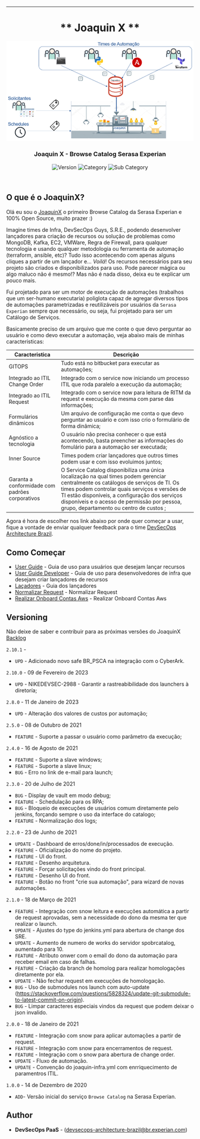 ----
<div align="center">

  <h1>** Joaquin X **</h1>

  ![Topology](doc/imgs/header.png "Topology")

  <h3>Joaquin X - Browse Catalog Serasa Experian</h3>

  ![Version](https://img.shields.io/badge/version-2.10.1-green/)
  ![Category](https://img.shields.io/badge/Category-Automation-yellow)
  ![Sub Category](https://img.shields.io/badge/Sub%20category-Engine-blue)

</div>
<br>

## O que é o JoaquinX?

Olá eu sou o [JoaquinX](https://code.experian.local/projects/SCIB/repos/architecture/browse) o primeiro Browse Catalog da Serasa Experian e 100% Open Source, muito prazer :)

Imagine times de Infra, DevSecOps Guys, S.R.E., podendo desenvolver lançadores para criação de recursos ou solução de problemas como MongoDB, Kafka, EC2, VMWare, Regra de Firewall, para qualquer tecnologia e usando qualquer metodologia ou ferramenta de automação (terraform, ansible, etc)?
Tudo isso acontecendo com apenas alguns cliques a partir de um lançador e... _Voilá_! Os recursos necessários para seu projeto são criados e disponibilizados para uso.
Pode parecer mágica ou algo maluco não é mesmo!? Mas não é nada disso, deixa eu te explicar um pouco mais.

Fui projetado para ser um motor de execução de automações (trabalhos que um ser-humano executaria) poliglota capaz de agregar diversos tipos de automações parametrizadas e reutilizáveis por usuários da `Serasa Experian` sempre que necessário, ou seja, fui projetado para ser um Catálogo de Serviços.

Basicamente preciso de um arquivo que me conte o que devo perguntar ao usuário e como devo executar a automação, veja abaixo mais de minhas caracteristicas:

| Caracteristica                  | Descrição             
| --------------------------------| ------------------------
| GITOPS                          | Tudo está no bitbucket para executar as automações;
| Integrado ao ITIL Change Order  | Integrado com o service now iniciando um processo ITIL que roda paralelo a execução da automação;
| Integrado ao ITIL Request       | Integrado com o service now para leitura de RITM da request e execução da mesma com parse das informações;
| Formulários dinâmicos           | Um arquivo de configuração me conta o que devo perguntar ao usuário e com isso crio o formulário de forma dinâmica;
| Agnóstico a tecnologia          | O usuário não precisa conhecer o que está acontecendo, basta preencher as informações do fomulário para a automação ser executada;
| Inner Source                    | Times podem criar lançadores que outros times podem usar e com isso evoluimos juntos;
| Garanta a conformidade com padrões corporativos | O Service Catalog disponibiliza uma única localização na qual times podem gerenciar centralmente os catálogos de serviços de TI. Os times podem controlar quais serviços e versões de TI estão disponíveis, a configuração dos serviços disponíveis e o acesso de permissão por pessoa, grupo, departamento ou centro de custos ;


Agora é hora de escolher nos link abaixo por onde quer começar a usar, fique a vontade de enviar qualquer feedback para o time [DevSecOps Architecture Brazil](devsecops-architecture-brazil@br.experian.com).


## Como Começar
* [User Guide](https://code.experian.local/projects/SCIB/repos/joaquin-x/browse/doc/user_guide.md) - Guia de uso para usuários que desejam lançar recursos
* [User Guide Developer](https://code.experian.local/projects/SCIB/repos/joaquin-x/browse/doc/user_guide_developer.md) - Guia de uso para desenvolvedores de infra que desejam criar lançadores de recursos
* [Laçadores](https://code.experian.local/projects/SCIB/repos/joaquin-x/browse/doc/launchs.md) - Guia dos lançadores 
* [Normalizar Request](https://code.experian.local/projects/SCIB/repos/joaquin-x/browse/doc/normalizar_request.md) - Normalizar Request
* [Realizar Onboard Contas Aws](https://code.experian.local/projects/SCIB/repos/joaquin-x/browse/doc//onboard_aws_account.md) - Realizar Onboard Contas Aws

## Versioning

Não deixe de saber e contribuir para as próximas versões do JoaquinX [Backlog](BACKLOG.md) 

`2.10.1` - 
* `UPD` - Adicionado novo safe BR_PSCA na integração com o CyberArk.

`2.10.0` -  09 de Fevereiro de 2023
* `UPD` - NIKEDEVSEC-2988 - Garantir a rastreabibilidade dos launchers à diretoría;

`2.8.0` -  11 de Janeiro de 2023
* `UPD` - Alteração dos valores de custos por automação;

`2.5.0` -  08 de Outubro de 2021
* `FEATURE` - Suporte a passar o usuário como parâmetro da execução;

`2.4.0` -  16 de Agosto de 2021
* `FEATURE` - Suporte a slave windows;
* `FEATURE` - Suporte a slave linux;
* `BUG`     - Erro no link de e-mail para launch;

`2.3.0` -  20 de Julho de 2021
* `BUG`     - Display de vault em modo debug;
* `FEATURE` - Schedulação para os RPA;
* `BUG`     - Bloqueio de execuções de usuários comum diretamente pelo jenkins, forçando sempre o uso da interface do catalogo;
* `FEATURE` - Normalização dos logs;

`2.2.0` - 23 de Junho de 2021
* `UPDATE`  - Dashboard de erros/done/in/processados de execução.
* `FEATURE` - Oficialização do nome do projeto.
* `FEATURE` - UI do front.
* `FEATURE` - Desenho arquitetura.
* `FEATURE` - Forçar solicitações vindo do front principal.
* `FEATURE` - Desenho UI do front. 
* `FEATURE` - Botão no front "crie sua automação", para wizard de novas automações.

`2.1.0` - 18 de Março de 2021
* `FEATURE` - Integração com snow leitura e execuções automática a partir de request aprovadas, sem a necessidade do dono da mesma ter que realizar o launch. 
* `UPDATE`  - Ajustes do type do jenkins.yml para abertura de change dos SRE. 
* `UPDATE`  - Aumento de numero de works do servidor spobrcatalog, aumentado para 10. 
* `FEATURE` - Atributo onwer com o email do dono da automação para receber email em caso de falhas. 
* `FEATURE` - Criação da branch de homolog para realizar homologações diretamente por ela. 
* `UPDATE`  - Não fechar request em execuções de homologação. 
* `BUG`     - Uso de submodules nos launch com auto-update (https://stackoverflow.com/questions/5828324/update-git-submodule-to-latest-commit-on-origin). 
* `BUG`     - Limpar caracteres especiais vindos da request que podem deixar o json invalido. 

`2.0.0` - 18 de Janeiro de 2021
* `FEATURE` - Integração com snow para aplicar automações a partir de request.
* `FEATURE` - Integração com snow para encerramentos de request.
* `FEATURE` - Integração com o snow para abertura de change order.
* `UPDATE`  - Fluxo de automação.
* `UPDATE`  - Convenção do joaquin-infra.yml com enrriquecimento de paramentros ITIL.

`1.0.0` - 14 de Dezembro de 2020
* `ADD`- Versão inicial do serviço `Browse Catalog` na Serasa Experian.

## Author

* **DevSecOps PaaS** - (devsecops-architecture-brazil@br.experian.com)